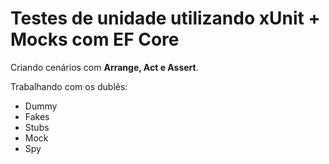 # Testes de unidade utilizando xUnit + Mocks com EF Core

Criando cenários com <b>Arrange, Act e Assert</b>.

Trabalhando com os dublês: 

<ul>
  <li>Dummy</li> 
  <li>Fakes</li>
  <li>Stubs</li>
  <li>Mock</li>
  <li>Spy</li>
</ul>


